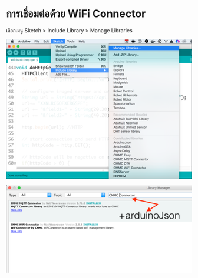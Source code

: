 # การเชื่อมต่อด้วย WiFi Connector

เลือกเมนู Sketch > Include Library > Manage Libraries

![](arduino-manage-libraries.png)

![](install-cmmc-connector.png)